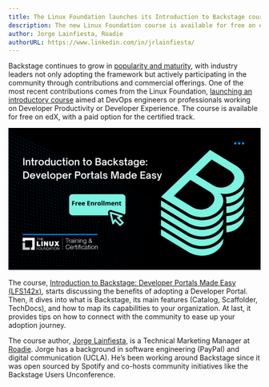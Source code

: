 ```yaml
---
title: The Linux Foundation launches its Introduction to Backstage course
description: The new Linux Foundation course is available for free on edX and is designed to help individuals understand how to map Backstage to their organization needs
author: Jorge Lainfiesta, Roadie
authorURL: https://www.linkedin.com/in/jrlainfiesta/
---
```


Backstage continues to grow in [popularity and maturity](https://roadie.io/blog/backstage-consolidating-its-role-in-the-cloud-native-ecosystem/), with industry leaders not only adopting the framework but actively participating in the community through contributions and commercial offerings.  One of the most recent contributions comes from the Linux Foundation, [launching an introductory course](https://training.linuxfoundation.org/blog/23107/) aimed at DevOps engineers or professionals working on Developer Productivity or Developer Experience. The course is available for free on edX, with a paid option for the certified track. 

[![Introduction to Backstage: Developer Portals Made Easy (LFS142x): Enroll!](assets/22-11-15/Introduction-to-Backstage-Developer-Portals-Made-Easy-2-768x432.png)](https://www.edx.org/course/introduction-to-backstage-developer-portals-made-easy)

The course, [Introduction to Backstage: Developer Portals Made Easy (LFS142x)](https://www.edx.org/course/introduction-to-backstage-developer-portals-made-easy), starts discussing the benefits of adopting a Developer Portal. Then, it dives into what is Backstage, its main features (Catalog, Scaffolder, TechDocs), and how to map its capabilities to your organization. At last, it provides tips on how to connect with the community to ease up your adoption journey. 

The course author, [Jorge Lainfiesta](https://www.linkedin.com/in/jrlainfiesta/), is a Technical Marketing Manager at [Roadie](https://roadie.io). Jorge has a background in software engineering (PayPal) and digital communication (UCLA). He’s been working around Backstage since it was open sourced by Spotify and co-hosts community initiatives like the Backstage Users Unconference.